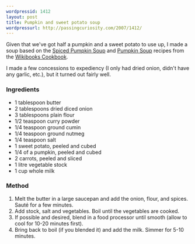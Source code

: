 ```yaml
---
wordpressid: 1412
layout: post
title: Pumpkin and sweet potato soup
wordpressurl: http://passingcuriosity.com/2007/1412/
---
```

Given that we've got half a pumpkin and a sweet potato to use up, I made a soup based on the <a href="http://en.wikibooks.org/wiki/Cookbook:Spiced_Pumpkin_Soup">Spiced Pumpkin Soup</a> and <a href="http://en.wikibooks.org/wiki/Cookbook:Pumpkin_Soup">Pumpkin Soup</a> recipes from the <a href="http://en.wikibooks.org/wiki/Cookbook">Wikibooks Cookbook</a>.

I made a few concessions to expediency (I only had dried onion, didn't have any garlic, etc.), but it turned out fairly well.

### Ingredients ###

- 1 tablespoon butter
- 2 tablespoons dried diced onion
- 3 tablespoons plain flour
- 1/2 teaspoon curry powder
- 1/4 teaspoon ground cumin
- 1/4 teaspoon ground nutmeg
- 1/4 teaspoon salt
- 1 sweet potato, peeled and cubed
- 1/4 of a pumpkin, peeled and cubed
- 2 carrots, peeled and sliced
- 1 litre vegetable stock
- 1 cup whole milk


### Method ###


1. Melt the butter in a large saucepan and add the onion, flour, and spices. Sauté for a few minutes. 
2. Add stock, salt and vegetables. Boil until the vegetables are cooked.
3. If possible and desired, blend in a food processor until smooth (allow to cool for 10-20 minutes first).
4. Bring back to boil (if you blended it) and add the milk. Simmer for 5-10 minutes.
